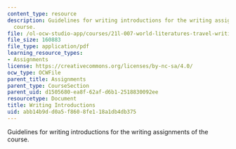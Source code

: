 ```yaml
---
content_type: resource
description: Guidelines for writing introductions for the writing assignments of the
  course.
file: /ol-ocw-studio-app/courses/21l-007-world-literatures-travel-writing-fall-2008/abb14b9dd0a5f8608fe118a1db4db375_revision_hand2.pdf
file_size: 160883
file_type: application/pdf
learning_resource_types:
- Assignments
license: https://creativecommons.org/licenses/by-nc-sa/4.0/
ocw_type: OCWFile
parent_title: Assignments
parent_type: CourseSection
parent_uid: d1505680-ea8f-62af-d6b1-2518830092ee
resourcetype: Document
title: Writing Introductions
uid: abb14b9d-d0a5-f860-8fe1-18a1db4db375
---
```

Guidelines for writing introductions for the writing assignments of the course.